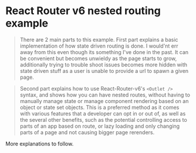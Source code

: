 # React Router v6 nested routing example

> There are 2 main parts to this example.
> First part explains a basic implementation of how state driven routing is done. I would'nt err away from this even though its something I've done in the past. It can be convenient but becomes unwieldy as the page starts to grow, additionally trying to trouble shoot issues becomes more hidden with state driven stuff as a user is unable to provide a url to spawn a given page.

> Second part explains how to use React-Router-v6's `<Outlet />` syntax, and shows how you can have nested routes, without having to manually manage state or manage component rendering based on an object or state set objects. This is a preferred method as it comes with various features that a developer can opt in or out of, as well as the several other benefits, such as the potential controlling access to parts of an app based on route, or lazy loading and only changing parts of a page and not causing bigger page rerenders.

More explanations to follow.
